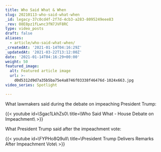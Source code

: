 ```yaml
---
title: Who Said What & When
slug: 20210113-who-said-what-when
_id: legacy-37c0cd4f-2f7d-4cb3-a283-8095249eee83
_rev: O8E8pz1fLwnc3fN7JVF8RC
type: video_posts
draft: false
aliases:
  - article/who-said-what-when/
_createdAt: '2021-01-14T04:16:29Z'
_updatedAt: '2021-03-22T13:12:00Z'
date: '2021-01-14T04:16:29+00:00'
weight: 50
featured_image:
  alt: Featured article image
  url: >-
    d0d5312d9d7a35b5ba75e4a8746f03338f46476d-1024x663.jpg
video_series: Spotlight

---
```

What lawmakers said during the debate on impeaching President Trump:

{{< youtube id=\Sgac1LkhZs0\ title=\Who Said What - House Debate on Impeachment\ >}}

What President Trump said after the impeachment vote:

{{< youtube id=\FYPHo8Q9ulI\ title=\President Trump Delivers Remarks After Impeachment Vote\ >}}